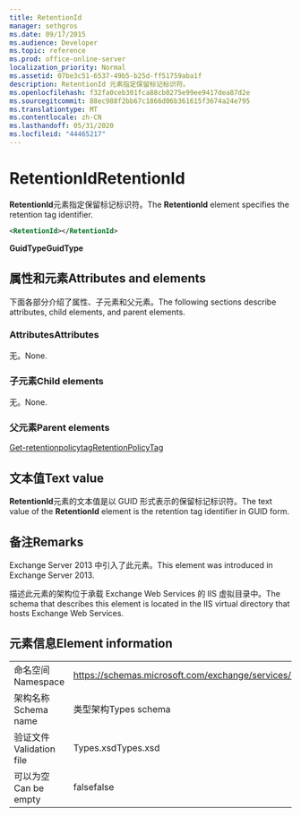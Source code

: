 ```yaml
---
title: RetentionId
manager: sethgros
ms.date: 09/17/2015
ms.audience: Developer
ms.topic: reference
ms.prod: office-online-server
localization_priority: Normal
ms.assetid: 07be3c51-6537-49b5-b25d-ff51759aba1f
description: RetentionId 元素指定保留标记标识符。
ms.openlocfilehash: f32fa0ceb301fca88cb0275e99ee9417dea87d2e
ms.sourcegitcommit: 88ec988f2bb67c1866d06b361615f3674a24e795
ms.translationtype: MT
ms.contentlocale: zh-CN
ms.lasthandoff: 05/31/2020
ms.locfileid: "44465217"
---
```

# <a name="retentionid"></a><span data-ttu-id="761a5-103">RetentionId</span><span class="sxs-lookup"><span data-stu-id="761a5-103">RetentionId</span></span>

<span data-ttu-id="761a5-104">**RetentionId**元素指定保留标记标识符。</span><span class="sxs-lookup"><span data-stu-id="761a5-104">The **RetentionId** element specifies the retention tag identifier.</span></span> 
  
```XML
<RetentionId></RetentionId>
```

 <span data-ttu-id="761a5-105">**GuidType**</span><span class="sxs-lookup"><span data-stu-id="761a5-105">**GuidType**</span></span>
## <a name="attributes-and-elements"></a><span data-ttu-id="761a5-106">属性和元素</span><span class="sxs-lookup"><span data-stu-id="761a5-106">Attributes and elements</span></span>

<span data-ttu-id="761a5-107">下面各部分介绍了属性、子元素和父元素。</span><span class="sxs-lookup"><span data-stu-id="761a5-107">The following sections describe attributes, child elements, and parent elements.</span></span>
  
### <a name="attributes"></a><span data-ttu-id="761a5-108">Attributes</span><span class="sxs-lookup"><span data-stu-id="761a5-108">Attributes</span></span>

<span data-ttu-id="761a5-109">无。</span><span class="sxs-lookup"><span data-stu-id="761a5-109">None.</span></span>
  
### <a name="child-elements"></a><span data-ttu-id="761a5-110">子元素</span><span class="sxs-lookup"><span data-stu-id="761a5-110">Child elements</span></span>

<span data-ttu-id="761a5-111">无。</span><span class="sxs-lookup"><span data-stu-id="761a5-111">None.</span></span>
  
### <a name="parent-elements"></a><span data-ttu-id="761a5-112">父元素</span><span class="sxs-lookup"><span data-stu-id="761a5-112">Parent elements</span></span>

[<span data-ttu-id="761a5-113">Get-retentionpolicytag</span><span class="sxs-lookup"><span data-stu-id="761a5-113">RetentionPolicyTag</span></span>](retentionpolicytag.md)
  
## <a name="text-value"></a><span data-ttu-id="761a5-114">文本值</span><span class="sxs-lookup"><span data-stu-id="761a5-114">Text value</span></span>

<span data-ttu-id="761a5-115">**RetentionId**元素的文本值是以 GUID 形式表示的保留标记标识符。</span><span class="sxs-lookup"><span data-stu-id="761a5-115">The text value of the **RetentionId** element is the retention tag identifier in GUID form.</span></span> 
  
## <a name="remarks"></a><span data-ttu-id="761a5-116">备注</span><span class="sxs-lookup"><span data-stu-id="761a5-116">Remarks</span></span>

<span data-ttu-id="761a5-117">Exchange Server 2013 中引入了此元素。</span><span class="sxs-lookup"><span data-stu-id="761a5-117">This element was introduced in Exchange Server 2013.</span></span>
  
<span data-ttu-id="761a5-118">描述此元素的架构位于承载 Exchange Web Services 的 IIS 虚拟目录中。</span><span class="sxs-lookup"><span data-stu-id="761a5-118">The schema that describes this element is located in the IIS virtual directory that hosts Exchange Web Services.</span></span>
  
## <a name="element-information"></a><span data-ttu-id="761a5-119">元素信息</span><span class="sxs-lookup"><span data-stu-id="761a5-119">Element information</span></span>

|||
|:-----|:-----|
|<span data-ttu-id="761a5-120">命名空间</span><span class="sxs-lookup"><span data-stu-id="761a5-120">Namespace</span></span>  <br/> |https://schemas.microsoft.com/exchange/services/2006/types  <br/> |
|<span data-ttu-id="761a5-121">架构名称</span><span class="sxs-lookup"><span data-stu-id="761a5-121">Schema name</span></span>  <br/> |<span data-ttu-id="761a5-122">类型架构</span><span class="sxs-lookup"><span data-stu-id="761a5-122">Types schema</span></span>  <br/> |
|<span data-ttu-id="761a5-123">验证文件</span><span class="sxs-lookup"><span data-stu-id="761a5-123">Validation file</span></span>  <br/> |<span data-ttu-id="761a5-124">Types.xsd</span><span class="sxs-lookup"><span data-stu-id="761a5-124">Types.xsd</span></span>  <br/> |
|<span data-ttu-id="761a5-125">可以为空</span><span class="sxs-lookup"><span data-stu-id="761a5-125">Can be empty</span></span>  <br/> |<span data-ttu-id="761a5-126">false</span><span class="sxs-lookup"><span data-stu-id="761a5-126">false</span></span>  <br/> |
   

